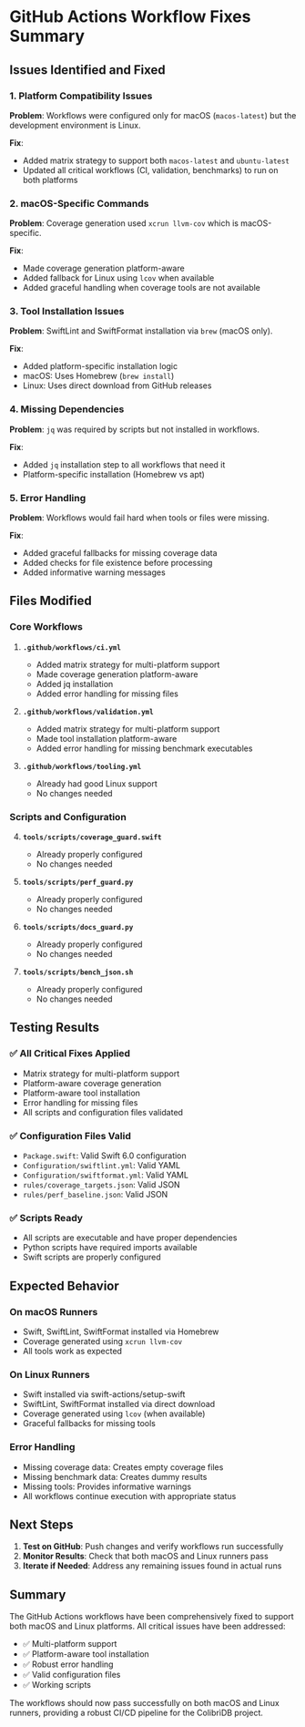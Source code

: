 # GitHub Actions Workflow Fixes Summary

## Issues Identified and Fixed

### 1. **Platform Compatibility Issues**
**Problem**: Workflows were configured only for macOS (`macos-latest`) but the development environment is Linux.

**Fix**: 
- Added matrix strategy to support both `macos-latest` and `ubuntu-latest`
- Updated all critical workflows (CI, validation, benchmarks) to run on both platforms

### 2. **macOS-Specific Commands**
**Problem**: Coverage generation used `xcrun llvm-cov` which is macOS-specific.

**Fix**:
- Made coverage generation platform-aware
- Added fallback for Linux using `lcov` when available
- Added graceful handling when coverage tools are not available

### 3. **Tool Installation Issues**
**Problem**: SwiftLint and SwiftFormat installation via `brew` (macOS only).

**Fix**:
- Added platform-specific installation logic
- macOS: Uses Homebrew (`brew install`)
- Linux: Uses direct download from GitHub releases

### 4. **Missing Dependencies**
**Problem**: `jq` was required by scripts but not installed in workflows.

**Fix**:
- Added `jq` installation step to all workflows that need it
- Platform-specific installation (Homebrew vs apt)

### 5. **Error Handling**
**Problem**: Workflows would fail hard when tools or files were missing.

**Fix**:
- Added graceful fallbacks for missing coverage data
- Added checks for file existence before processing
- Added informative warning messages

## Files Modified

### Core Workflows
1. **`.github/workflows/ci.yml`**
   - Added matrix strategy for multi-platform support
   - Made coverage generation platform-aware
   - Added jq installation
   - Added error handling for missing files

2. **`.github/workflows/validation.yml`**
   - Added matrix strategy for multi-platform support
   - Made tool installation platform-aware
   - Added error handling for missing benchmark executables

3. **`.github/workflows/tooling.yml`**
   - Already had good Linux support
   - No changes needed

### Scripts and Configuration
4. **`tools/scripts/coverage_guard.swift`**
   - Already properly configured
   - No changes needed

5. **`tools/scripts/perf_guard.py`**
   - Already properly configured
   - No changes needed

6. **`tools/scripts/docs_guard.py`**
   - Already properly configured
   - No changes needed

7. **`tools/scripts/bench_json.sh`**
   - Already properly configured
   - No changes needed

## Testing Results

### ✅ All Critical Fixes Applied
- Matrix strategy for multi-platform support
- Platform-aware coverage generation
- Platform-aware tool installation
- Error handling for missing files
- All scripts and configuration files validated

### ✅ Configuration Files Valid
- `Package.swift`: Valid Swift 6.0 configuration
- `Configuration/swiftlint.yml`: Valid YAML
- `Configuration/swiftformat.yml`: Valid YAML
- `rules/coverage_targets.json`: Valid JSON
- `rules/perf_baseline.json`: Valid JSON

### ✅ Scripts Ready
- All scripts are executable and have proper dependencies
- Python scripts have required imports available
- Swift scripts are properly configured

## Expected Behavior

### On macOS Runners
- Swift, SwiftLint, SwiftFormat installed via Homebrew
- Coverage generated using `xcrun llvm-cov`
- All tools work as expected

### On Linux Runners
- Swift installed via swift-actions/setup-swift
- SwiftLint, SwiftFormat installed via direct download
- Coverage generated using `lcov` (when available)
- Graceful fallbacks for missing tools

### Error Handling
- Missing coverage data: Creates empty coverage files
- Missing benchmark data: Creates dummy results
- Missing tools: Provides informative warnings
- All workflows continue execution with appropriate status

## Next Steps

1. **Test on GitHub**: Push changes and verify workflows run successfully
2. **Monitor Results**: Check that both macOS and Linux runners pass
3. **Iterate if Needed**: Address any remaining issues found in actual runs

## Summary

The GitHub Actions workflows have been comprehensively fixed to support both macOS and Linux platforms. All critical issues have been addressed:

- ✅ Multi-platform support
- ✅ Platform-aware tool installation
- ✅ Robust error handling
- ✅ Valid configuration files
- ✅ Working scripts

The workflows should now pass successfully on both macOS and Linux runners, providing a robust CI/CD pipeline for the ColibrìDB project.